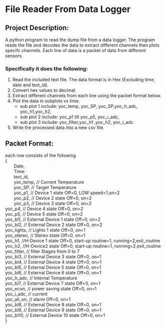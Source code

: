  # **File Reader From Data Logger** 
 ## Project Description:
 A python program to read the dump file from a data logger. The program reads the file and decodes the data to extract different channels then plots specifc channels. Each line of data is a packet of data from different sensors.
 ### Specifically it does the following:
1. Read the included text file.
The data format is in Hex (Excluding time, date and text_id).
2. Convert hex values to decimal.
3. Extract different channels from each line using the packet format below.
4. Plot the data in subplots vs time.
      * sub plot 1 include: yoc_temp, yoc_SP, yoc_SP,yoc_h_adc, yoc_h1,yoc_h2,
      * sub plot 2 include: yoc_p1 till yoc_p5, yoc_i_adc,
      * sub plot 3 include: yoc_filter,yoc_h1 ,yoc_h2, yoc_i_adc
5. Write the processed data into a new csv file.

## Packet Format:
each row consists of the following  
{  
&nbsp;&nbsp;&nbsp;&nbsp;&nbsp;&nbsp; Date,  
&nbsp;&nbsp;&nbsp;&nbsp;&nbsp;&nbsp; Time:  
&nbsp;&nbsp;&nbsp;&nbsp;&nbsp;&nbsp; text_id,  
&nbsp;&nbsp;&nbsp;&nbsp;&nbsp;&nbsp; yoc_temp, // Current Temperature  
&nbsp;&nbsp;&nbsp;&nbsp;&nbsp;&nbsp; yoc_SP, // Target Temperature  
&nbsp;&nbsp;&nbsp;&nbsp;&nbsp;&nbsp; yoc_p1, // Device 1 state Off=0, LOW speed=1,on=2  
&nbsp;&nbsp;&nbsp;&nbsp;&nbsp;&nbsp; yoc_p2, // Device 2 state Off=0, on=2  
&nbsp;&nbsp;&nbsp;&nbsp;&nbsp;&nbsp; yoc_p3, // Device 3 state Off=0, on=2  
       yoc_p4, // Device 4 state Off=0, on=2  
       yoc_p5, // Device 5 state Off=0, on=2  
       yoc_bl1, // External Device 1 state Off=0, on=2  
       yoc_bl2, // External Device 2 state Off=0, on=2  
       yoc_lights, // Lights 1 state Off=0, on=1  
       yoc_stereo, // Stereo state Off=0, on=1  
       yoc_h1, //H-Device 1 state Off=0, start-up routine=1, running=2,exit_routine  
       yoc_h2, //H-Device2 state Off=0, start-up routine=1, running=2,exit_routine  
       yoc_filter, // filter Stages from 0 to 7  
       yoc_bl3, // External Device 3 state Off=0, on=1  
       yoc_bl4, // External Device 4 state Off=0, on=1  
       yoc_bl5, // External Device 5 state Off=0, on=1  
       yoc_bl6, // External Device 6 state Off=0, on=1  
       yoc_h_adc, // Internal Temperature  
       yoc_bl7, // External Device 7 state Off=0, on=1  
       yoc_econ, // power saving state Off=0, on=1  
       yoc_i_adc, // current  
       yoc_all_on, // alarm Off=0, on=1  
       yoc_bl8, // External Device 8 state Off=0, on=1  
       yoc_bl9, // External Device 9 state Off=0, on=1  
       yoc_bl10, // External Device 10 state Off=0, on=1   
}  
 
 
